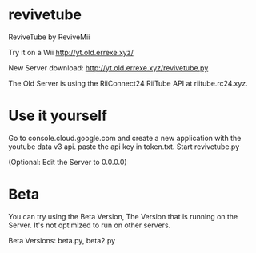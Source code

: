 # revivetube
ReviveTube by ReviveMii

Try it on a Wii http://yt.old.errexe.xyz/

New Server download: http://yt.old.errexe.xyz/revivetube.py

The Old Server is using the RiiConnect24 RiiTube API at riitube.rc24.xyz.

# Use it yourself
Go to console.cloud.google.com and create a new application with the youtube data v3 api. paste the api key in token.txt. Start revivetube.py

(Optional: Edit the Server to 0.0.0.0)

# Beta

You can try using the Beta Version, The Version that is running on the Server. It's not optimized to run on other servers.

Beta Versions: beta.py, beta2.py

